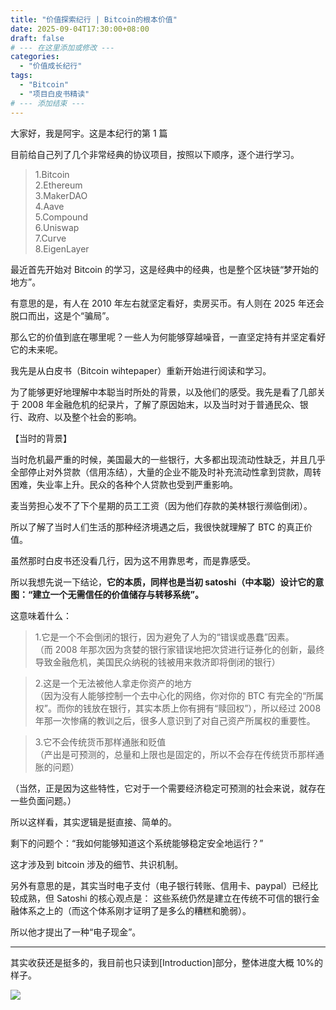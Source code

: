 ```yaml
---
title: "价值探索纪行 | Bitcoin的根本价值"
date: 2025-09-04T17:30:00+08:00
draft: false
# --- 在这里添加或修改 ---
categories:
  - "价值成长纪行"
tags:
  - "Bitcoin"
  - "项目白皮书精读"
# --- 添加结束 ---
---
```


大家好，我是阿宇。这是本纪行的第 1 篇

目前给自己列了几个非常经典的协议项目，按照以下顺序，逐个进行学习。

> 1.Bitcoin  
> 2.Ethereum  
> 3.MakerDAO  
> 4.Aave  
> 5.Compound  
> 6.Uniswap  
> 7.Curve  
> 8.EigenLayer

最近首先开始对 Bitcoin 的学习，这是经典中的经典，也是整个区块链“梦开始的地方”。

有意思的是，有人在 2010 年左右就坚定看好，卖房买币。有人则在 2025 年还会脱口而出，这是个“骗局”。

那么它的价值到底在哪里呢？一些人为何能够穿越噪音，一直坚定持有并坚定看好它的未来呢。

我先是从白皮书（Bitcoin wihtepaper）重新开始进行阅读和学习。

为了能够更好地理解中本聪当时所处的背景，以及他们的感受。我先是看了几部关于 2008 年金融危机的纪录片，了解了原因始末，以及当时对于普通民众、银行、政府、以及整个社会的影响。

【当时的背景】

当时危机最严重的时候，美国最大的一些银行，大多都出现流动性缺乏，并且几乎全部停止对外贷款（信用冻结），大量的企业不能及时补充流动性拿到贷款，周转困难，失业率上升。民众的各种个人贷款也受到严重影响。

麦当劳担心发不了下个星期的员工工资（因为他们存款的美林银行濒临倒闭）。

所以了解了当时人们生活的那种经济境遇之后，我很快就理解了 BTC 的真正价值。

虽然那时白皮书还没看几行，因为这不用靠思考，而是靠感受。

所以我想先说一下结论，**它的本质，同样也是当初 satoshi（中本聪）设计它的意图：“建立一个无需信任的价值储存与转移系统”。**

这意味着什么：

> 1.它是一个不会倒闭的银行，因为避免了人为的“错误或愚蠢”因素。  
> （而 2008 年那次因为贪婪的银行家错误地把次贷进行证券化的创新，最终导致金融危机，美国民众纳税的钱被用来救济即将倒闭的银行）

> 2.这是一个无法被他人拿走你资产的地方  
> （因为没有人能够控制一个去中心化的网络，你对你的 BTC 有完全的“所属权”。而你的钱放在银行，其实本质上你有拥有“赎回权”），所以经过 2008 年那一次惨痛的教训之后，很多人意识到了对自己资产所属权的重要性。

> 3.它不会传统货币那样通胀和贬值  
> （产出是可预测的，总量和上限也是固定的，所以不会存在传统货币那样通胀的问题）

（当然，正是因为这些特性，它对于一个需要经济稳定可预测的社会来说，就存在一些负面问题。）

所以这样看，其实逻辑是挺直接、简单的。

剩下的问题个：“我如何能够知道这个系统能够稳定安全地运行？”

这才涉及到 bitcoin 涉及的细节、共识机制。

另外有意思的是，其实当时电子支付（电子银行转账、信用卡、paypal）已经比较成熟，但 Satoshi 的核心观点是： 这些系统仍然是建立在传统不可信的银行金融体系之上的（而这个体系刚才证明了是多么的糟糕和脆弱）。

所以他才提出了一种“电子现金”。

---

其实收获还是挺多的，我目前也只读到[Introduction]部分，整体进度大概 10%的样子。

![](../../static/images/growth-Journal/1.The-fundamental-value-of-BTC/bitcoin-whitepaper.png)
